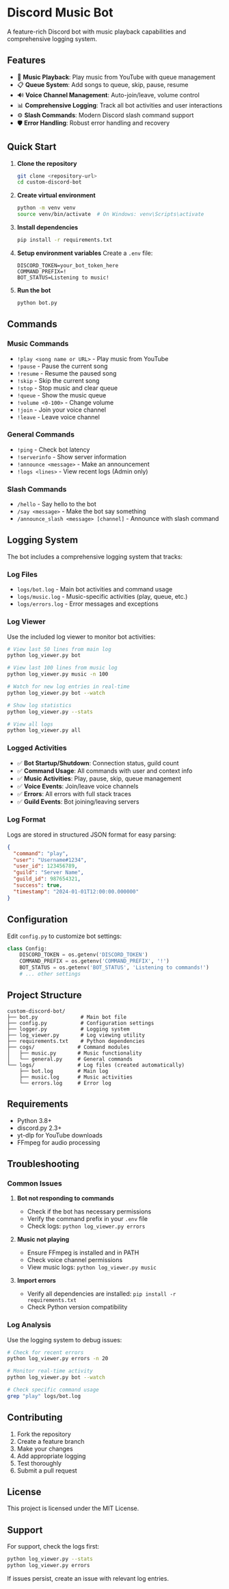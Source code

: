 # Discord Music Bot

A feature-rich Discord bot with music playback capabilities and comprehensive logging system.

## Features

- 🎵 **Music Playback**: Play music from YouTube with queue management
- 📋 **Queue System**: Add songs to queue, skip, pause, resume
- 🔊 **Voice Channel Management**: Auto-join/leave, volume control
- 📊 **Comprehensive Logging**: Track all bot activities and user interactions
- ⚙️ **Slash Commands**: Modern Discord slash command support
- 🛡️ **Error Handling**: Robust error handling and recovery

## Quick Start

1. **Clone the repository**

   ```bash
   git clone <repository-url>
   cd custom-discord-bot
   ```

2. **Create virtual environment**

   ```bash
   python -m venv venv
   source venv/bin/activate  # On Windows: venv\Scripts\activate
   ```

3. **Install dependencies**

   ```bash
   pip install -r requirements.txt
   ```

4. **Setup environment variables**
   Create a `.env` file:

   ```env
   DISCORD_TOKEN=your_bot_token_here
   COMMAND_PREFIX=!
   BOT_STATUS=Listening to music!
   ```

5. **Run the bot**
   ```bash
   python bot.py
   ```

## Commands

### Music Commands

- `!play <song name or URL>` - Play music from YouTube
- `!pause` - Pause the current song
- `!resume` - Resume the paused song
- `!skip` - Skip the current song
- `!stop` - Stop music and clear queue
- `!queue` - Show the music queue
- `!volume <0-100>` - Change volume
- `!join` - Join your voice channel
- `!leave` - Leave voice channel

### General Commands

- `!ping` - Check bot latency
- `!serverinfo` - Show server information
- `!announce <message>` - Make an announcement
- `!logs <lines>` - View recent logs (Admin only)

### Slash Commands

- `/hello` - Say hello to the bot
- `/say <message>` - Make the bot say something
- `/announce_slash <message> [channel]` - Announce with slash command

## Logging System

The bot includes a comprehensive logging system that tracks:

### Log Files

- `logs/bot.log` - Main bot activities and command usage
- `logs/music.log` - Music-specific activities (play, queue, etc.)
- `logs/errors.log` - Error messages and exceptions

### Log Viewer

Use the included log viewer to monitor bot activities:

```bash
# View last 50 lines from main log
python log_viewer.py bot

# View last 100 lines from music log
python log_viewer.py music -n 100

# Watch for new log entries in real-time
python log_viewer.py bot --watch

# Show log statistics
python log_viewer.py --stats

# View all logs
python log_viewer.py all
```

### Logged Activities

- ✅ **Bot Startup/Shutdown**: Connection status, guild count
- ✅ **Command Usage**: All commands with user and context info
- ✅ **Music Activities**: Play, pause, skip, queue management
- ✅ **Voice Events**: Join/leave voice channels
- ✅ **Errors**: All errors with full stack traces
- ✅ **Guild Events**: Bot joining/leaving servers

### Log Format

Logs are stored in structured JSON format for easy parsing:

```json
{
  "command": "play",
  "user": "Username#1234",
  "user_id": 123456789,
  "guild": "Server Name",
  "guild_id": 987654321,
  "success": true,
  "timestamp": "2024-01-01T12:00:00.000000"
}
```

## Configuration

Edit `config.py` to customize bot settings:

```python
class Config:
    DISCORD_TOKEN = os.getenv('DISCORD_TOKEN')
    COMMAND_PREFIX = os.getenv('COMMAND_PREFIX', '!')
    BOT_STATUS = os.getenv('BOT_STATUS', 'Listening to commands!')
    # ... other settings
```

## Project Structure

```
custom-discord-bot/
├── bot.py              # Main bot file
├── config.py           # Configuration settings
├── logger.py           # Logging system
├── log_viewer.py       # Log viewing utility
├── requirements.txt    # Python dependencies
├── cogs/              # Command modules
│   ├── music.py       # Music functionality
│   └── general.py     # General commands
└── logs/              # Log files (created automatically)
    ├── bot.log        # Main log
    ├── music.log      # Music activities
    └── errors.log     # Error log
```

## Requirements

- Python 3.8+
- discord.py 2.3+
- yt-dlp for YouTube downloads
- FFmpeg for audio processing

## Troubleshooting

### Common Issues

1. **Bot not responding to commands**

   - Check if the bot has necessary permissions
   - Verify the command prefix in your `.env` file
   - Check logs: `python log_viewer.py errors`

2. **Music not playing**

   - Ensure FFmpeg is installed and in PATH
   - Check voice channel permissions
   - View music logs: `python log_viewer.py music`

3. **Import errors**
   - Verify all dependencies are installed: `pip install -r requirements.txt`
   - Check Python version compatibility

### Log Analysis

Use the logging system to debug issues:

```bash
# Check for recent errors
python log_viewer.py errors -n 20

# Monitor real-time activity
python log_viewer.py bot --watch

# Check specific command usage
grep "play" logs/bot.log
```

## Contributing

1. Fork the repository
2. Create a feature branch
3. Make your changes
4. Add appropriate logging
5. Test thoroughly
6. Submit a pull request

## License

This project is licensed under the MIT License.

## Support

For support, check the logs first:

```bash
python log_viewer.py --stats
python log_viewer.py errors
```

If issues persist, create an issue with relevant log entries.
